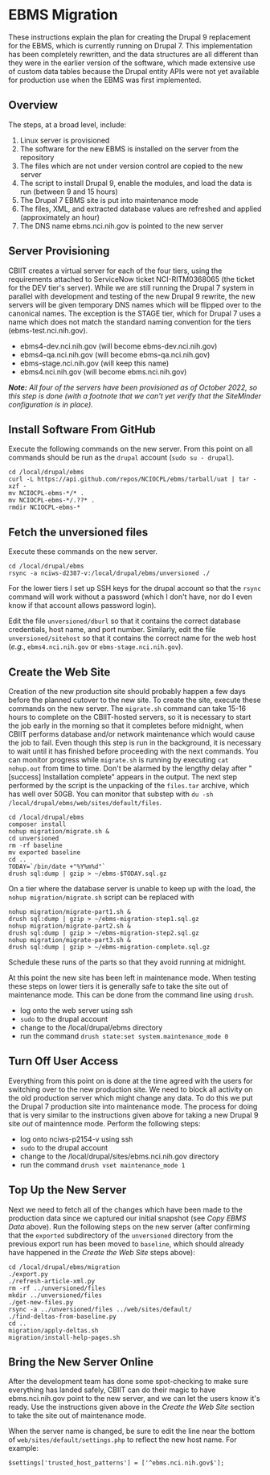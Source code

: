 # EBMS Migration

These instructions explain the plan for creating the Drupal 9 replacement
for the EBMS, which is currently running on Drupal 7. This implementation has
been completely rewritten, and the data structures are all different than
they were in the earlier version of the software, which made extensive
use of custom data tables because the Drupal entity APIs were not yet
available for production use when the EBMS was first implemented.

## Overview

The steps, at a broad level, include:

1. Linux server is provisioned
2. The software for the new EBMS is installed on the server from the repository
3. The files which are not under version control are copied to the new server
4. The script to install Drupal 9, enable the modules, and load the data is run (between 9 and 15 hours)
5. The Drupal 7 EBMS site is put into maintenance mode
6. The files, XML, and extracted database values are refreshed and applied (approximately an hour)
7. The DNS name ebms.nci.nih.gov is pointed to the new server

## Server Provisioning

CBIIT creates a virtual server for each of the four tiers, using the
requirements attached to ServiceNow ticket NCI-RITM0368065 (the ticket
for the DEV tier's server). While we are still running the Drupal 7
system in parallel with development and testing of the new Drupal 9
rewrite, the new servers will be given temporary DNS names which will
be flipped over to the canonical names. The exception is the STAGE
tier, which for Drupal 7 uses a name which does not match the standard
naming convention for the tiers (ebms-test.nci.nih.gov).

* ebms4-dev.nci.nih.gov (will become ebms-dev.nci.nih.gov)
* ebms4-qa.nci.nih.gov (will become ebms-qa.nci.nih.gov)
* ebms-stage.nci.nih.gov (will keep this name)
* ebms4.nci.nih.gov (will become ebms.nci.nih.gov)

**_Note:_** _All four of the servers have been provisioned as of October 2022, so this step is done (with a footnote that we can't yet verify that the SiteMinder configuration is in place)._

## Install Software From GitHub

Execute the following commands on the new server. From this point on all commands should be run as the `drupal` account (`sudo su - drupal`).

```
cd /local/drupal/ebms
curl -L https://api.github.com/repos/NCIOCPL/ebms/tarball/uat | tar -xzf -
mv NCIOCPL-ebms-*/* .
mv NCIOCPL-ebms-*/.??* .
rmdir NCIOCPL-ebms-*
```

## Fetch the unversioned files

Execute these commands on the new server.

```
cd /local/drupal/ebms
rsync -a nciws-d2387-v:/local/drupal/ebms/unversioned ./
```

For the lower tiers I set up SSH keys for the drupal account so that
the `rsync` command will work without a password (which I don't have,
nor do I even know if that account allows password login).

Edit the file `unversioned/dburl` so that it contains the correct
database credentials, host name, and port number. Similarly, edit the
file `unversioned/sitehost` so that it contains the correct name for
the web host (_e.g._, `ebms4.nci.nih.gov` or `ebms-stage.nci.nih.gov`).

## Create the Web Site

Creation of the new production site should probably happen a few days
before the planned cutover to the new site. To create the site,
execute these commands on the new server. The `migrate.sh` command can
take 15-16 hours to complete on the CBIIT-hosted servers, so it is
necessary to start the job early in the morning so that it completes
before midnight, when CBIIT performs database and/or network
maintenance which would cause the job to fail. Even though this step
is run in the background, it is necessary to wait until it has
finished before proceeding with the next commands. You can monitor
progress while `migrate.sh` is running by executing `cat nohup.out`
from time to time. Don't be alarmed by the lengthy delay after
"[success] Installation complete" appears in the output. The next
step performed by the script is the unpacking of the `files.tar`
archive, which has well over 50GB. You can monitor that substep with
`du -sh /local/drupal/ebms/web/sites/default/files`.

```
cd /local/drupal/ebms
composer install
nohup migration/migrate.sh &
cd unversioned
rm -rf baseline
mv exported baseline
cd ..
TODAY=`/bin/date +"%Y%m%d"`
drush sql:dump | gzip > ~/ebms-$TODAY.sql.gz
```

On a tier where the database server is unable to keep up with the load,
the `nohup migration/migrate.sh` script can be replaced with

```
nohup migration/migrate-part1.sh &
drush sql:dump | gzip > ~/ebms-migration-step1.sql.gz
nohup migration/migrate-part2.sh &
drush sql:dump | gzip > ~/ebms-migration-step2.sql.gz
nohup migration/migrate-part3.sh &
drush sql:dump | gzip > ~/ebms-migration-complete.sql.gz
```

Schedule these runs of the parts so that they avoid running at midnight.

At this point the new site has been left in maintenance mode. When
testing these steps on lower tiers it is generally safe to take the
site out of maintenance mode. This can be done from the command line using `drush`.

* log onto the web server using ssh
* `sudo` to the drupal account
* change to the /local/drupal/ebms directory
* run the command `drush state:set system.maintenance_mode 0`

## Turn Off User Access

Everything from this point on is done at the time agreed with the users
for switching over to the new production site. We need to block all activity
on the old production server which might change any data. To do this we
put the Drupal 7 production site into maintenance mode. The process for
doing that is very similar to the instructions given above for taking a
new Drupal 9 site *out* of maintennce mode. Perform the following steps:

* log onto nciws-p2154-v using ssh
* `sudo` to the drupal account
* change to the /local/drupal/sites/ebms.nci.nih.gov directory
* run the command `drush vset maintenance_mode 1`

## Top Up the New Server

Next we need to fetch all of the changes which have been made to the
production data since we captured our initial snapshot (see *Copy EBMS
Data* above). Run the following steps on the new server (after
confirming that the `exported` subdirectory of the `unversioned`
directory from the previous export run has been moved to `baseline`,
which should already have happened in the *Create the Web Site* steps
above):

```
cd /local/drupal/ebms/migration
./export.py
./refresh-article-xml.py
rm -rf ../unversioned/files
mkdir ../unversioned/files
./get-new-files.py
rsync -a ../unversioned/files ../web/sites/default/
./find-deltas-from-baseline.py
cd ..
migration/apply-deltas.sh
migration/install-help-pages.sh
```

## Bring the New Server Online

After the development team has done some spot-checking to make sure
everything has landed safely, CBIIT can do their magic to have
ebms.nci.nih.gov point to the new server, and we can let the users
know it's ready. Use the instructions given above in the *Create the
Web Site* section to take the site out of maintenance mode.

When the server name is changed, be sure to edit the line near the
bottom of `web/sites/default/settings.php` to reflect the new host
name. For example:

```
$settings['trusted_host_patterns'] = ['^ebms.nci.nih.gov$'];
```
